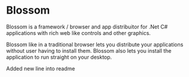 # Blossom

Blossom is a framework / browser and app distribuitor for .Net C# applications with rich web like controls and other graphics.

Blossom like in a traditional browser lets you distribute your applications without user having to install them.
Blossom also lets you install the application to run straight on your desktop.

Added new line into readme